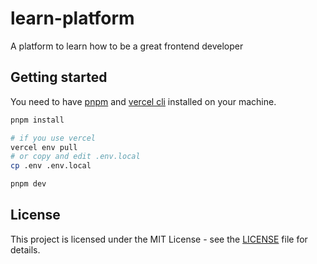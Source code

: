 # learn-platform

A platform to learn how to be a great frontend developer

## Getting started

You need to have [pnpm](https://pnpm.io/) and [vercel cli](https://vercel.com/docs/cli) installed on your machine.

```bash
pnpm install

# if you use vercel
vercel env pull
# or copy and edit .env.local
cp .env .env.local

pnpm dev
```

## License

This project is licensed under the MIT License - see the [LICENSE](LICENSE) file for details.
